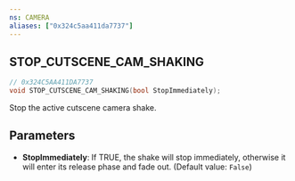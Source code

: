 ```yaml
---
ns: CAMERA
aliases: ["0x324c5aa411da7737"]
---
```

## STOP_CUTSCENE_CAM_SHAKING

```c
// 0x324C5AA411DA7737
void STOP_CUTSCENE_CAM_SHAKING(bool StopImmediately);
```

Stop the active cutscene camera shake.


## Parameters
* **StopImmediately**: If TRUE, the shake will stop immediately, otherwise it will enter its release phase and fade out. (Default value: `False`)
